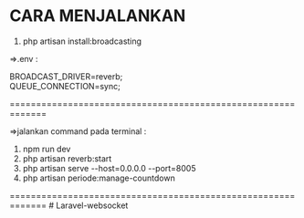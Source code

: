 # CARA MENJALANKAN

1. php artisan install:broadcasting

=>.env :

BROADCAST_DRIVER=reverb;
</br>
QUEUE_CONNECTION=sync;

=============================================================

=>jalankan command pada terminal :

1. npm run dev
2. php artisan reverb:start
3. php artisan serve --host=0.0.0.0 --port=8005
4. php artisan periode:manage-countdown

=============================================================
#   L a r a v e l - w e b s o c k e t 
 
 
